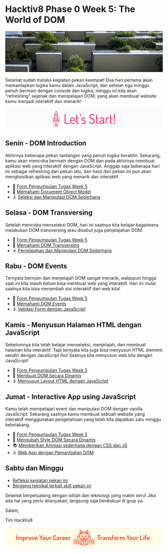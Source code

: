 # Hacktiv8 Phase 0 Week 5: The World of DOM

![Header](assets/header-w4.jpg)

Selamat sudah melalui kegiatan pekan keempat! Dua hari pertama akan memantapkan logika kamu dalam JavaScript, dan setelah tiga minggu penuh bermain dengan console dan logika, minggu ini kita akan "refreshing" sejenak dan mempelajari DOM, yang akan membuat website kamu menjadi interaktif dan menarik!

![Let's start!](assets/start.png)

## Senin - DOM Introduction
Akhirnya beberapa pekan tantangan yang penuh logika berakhir. Sekarang, kamu akan mencoba bermain dengan DOM dan pada akhirnya membuat aplikasi web yang interaktif dengan JavaScript. Anggap saja beberapa hari ini sebagai refreshing dari pekan lalu, dan hasil dari pekan ini pun akan menghasilkan aplikasi web yang menarik dan interaktif.

- :pushpin: [Form Pengumpulan Tugas Week 5](https://airtable.com/shr1CyS9L48RDpqEv)
- :notebook_with_decorative_cover: [Memahami Document Object Model](modules/js-dom-intro.md)
- :anchor: [Seleksi dan Manipulasi DOM Sederhana](modules/anchor-js-dom-manipulation.md)

## Selasa - DOM Transversing
Setelah mencoba menseleksi DOM, hari ini saatnya kita belajar bagaimana melakukan DOM transversing atau disebut juga penjelajahan DOM.

- :pushpin: [Form Pengumpulan Tugas Week 5](https://airtable.com/shr1CyS9L48RDpqEv)
- :notebook_with_decorative_cover: [Memahami DOM Transversing](modules/js-dom-transversing.md)
- :anchor: [Penjelajahan dan Manipulasi DOM Sederhana](modules/anchor-js-dom-transverse-manipulation.md)

## Rabu - DOM Events
Ternyata bermain dan menjelajah DOM sangat menarik, walaupun hingga saat ini kita masih belum bisa membuat web yang interaktif. Hari ini mulai saatnya kita bisa menambah sisi interaktif dari web kita!

- :pushpin: [Form Pengumpulan Tugas Week 5](https://airtable.com/shr1CyS9L48RDpqEv)
- :notebook_with_decorative_cover: [Memahami DOM Events](modules/js-dom-events.md)
- :anchor: [Validasi Form dengan JavaScript](modules/anchor-js-form-validation.md)

## Kamis - Menyusun Halaman HTML dengan JavaScript
Sebelumnya kita telah belajar menseleksi, menjelajah, dan membuat halaman kita interaktif. Tapi ternyata kita juga bisa menyusun HTML element sendiri dengan JavaScript lho! Saatnya kita menyusun web kita dengan JavaScript!

- :pushpin: [Form Pengumpulan Tugas Week 5](https://airtable.com/shr1CyS9L48RDpqEv)
- :notebook_with_decorative_cover: [Membuat DOM Secara Dinamis](modules/js-dom-creation.md)
- :anchor: [Menyusun Layout HTML dengan JavaScript](modules/anchor-js-dom-creation.md)

## Jumat - Interactive App using JavaScript
Kamu telah mempelajari event dan manipulasi DOM dengan vanilla JavaScript. Sekarang saatnya kamu membuat sebuah website yang interaktif menggunakan pengetahuan yang telah kita dapatkan satu minggu kebelakang.

- :pushpin: [Form Pengumpulan Tugas Week 5](https://airtable.com/shr1CyS9L48RDpqEv)
- :notebook_with_decorative_cover: [Mengubah Style DOM Secara Dinamis](modules/js-dom-style.md)
- :books: [Memberikan Animasi sederhana dengan CSS dan JS](modules/animation-using-css-and-js.md)
- :anchor: [Web App dengan Pemanfaatan DOM](modules/anchor-js-dom-web-app.md)

## Sabtu dan Minggu

- [Refleksi kegiatan pekan ini](https://github.com/hacktiv8/phase-0-activities/blob/master/modules/reflection.md)
- [Blogging teknikal terkait skill pekan ini](https://github.com/hacktiv8/phase-0-activities/blob/master/modules/blog.md)

Selamat berpetualang dengan istilah dan teknologi yang makin seru! Jika ada hal yang perlu ditanyakan, langsung saja berdiskusi di grup ya.

Salam,

Tim Hacktiv8

![Hacktiv8 Banner](assets/banner.png)
